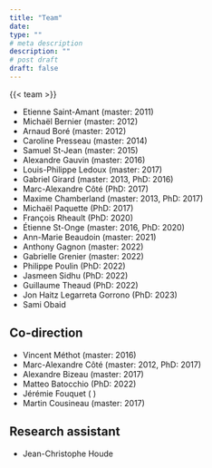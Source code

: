 ```yaml
---
title: "Team"
date:
type: ""
# meta description
description: ""
# post draft
draft: false
---
```


{{< team >}}

- Etienne Saint-Amant (master: 2011)
- Michaël Bernier (master: 2012)
- Arnaud Boré (master: 2012)
- Caroline Presseau (master: 2014)
- Samuel St-Jean (master: 2015)
- Alexandre Gauvin (master: 2016)
- Louis-Philippe Ledoux (master: 2017)
- Gabriel Girard (master: 2013, PhD: 2016)
- Marc-Alexandre Côté (PhD: 2017)
- Maxime Chamberland (master: 2013, PhD: 2017)
- Michaël Paquette (PhD: 2017)
- François Rheault (PhD: 2020)
- Étienne St-Onge (master: 2016, PhD: 2020)
- Ann-Marie Beaudoin (master: 2021)
- Anthony Gagnon (master: 2022)
- Gabrielle Grenier (master: 2022)
- Philippe Poulin (PhD: 2022)
- Jasmeen Sidhu (PhD: 2022)
- Guillaume Theaud (PhD: 2022)
- Jon Haitz Legarreta Gorrono (PhD: 2023)
- Sami Obaid

## Co-direction

- Vincent Méthot (master: 2016)
- Marc-Alexandre Côté (master: 2012, PhD: 2017)
- Alexandre Bizeau (master: 2017)
- Matteo Batocchio (PhD: 2022)
- Jérémie Fouquet ( )
- Martin Cousineau (master: 2017)

## Research assistant

- Jean-Christophe Houde